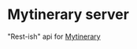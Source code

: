 # Mytinerary server

"Rest-ish" api for [Mytinerary](https://github.com/Lucasmercado101/Mytinerary)
